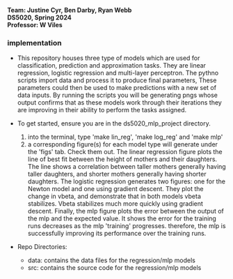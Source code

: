 __Team: Justine Cyr, Ben Darby, Ryan Webb__<br>
__DS5020, Spring 2024__<br>
__Professor: W Viles__<br>
### implementation

* This repository houses three type of models which are used for classification, prediction and approximation tasks.  They are linear regression, logistic regression and multi-layer perceptron.  The pythno scripts import data and process it to produce final parameters,  These parameters could then be used to make predictions with a new set of data inputs.  By running the scripts you will be generating pngs whose output confirms that as these models work through their iterations they are improving in their ability to perform the tasks assigned.  

* To get started, ensure you are in the ds5020_mlp_project directory.
    1. into the terminal, type 'make lin_reg', 'make log_reg' and 'make mlp'
    2. a corresponding figure(s) for each model type will generate under the 'figs' tab. Check them out.
        The linear regression figure plots the line of best fit between the height of mothers and their daughters. The line shows a correlation between taller mothers generally having taller daughters, and shorter mothers generally having shorter daughters.
        The logistic regression generates two figures: one for the Newton model and one using gradient descent. They plot the change in vbeta, and demonstrate that in both models vbeta stabilizes. Vbeta stabilizes much more quickly using gradient descent.
        Finally, the mlp figure plots the error between the output of the mlp and the expected value. It shows the error for the training runs decreases as the mlp 'training' progresses. therefore, the mlp is successfully improving its performance over the training runs. 


* Repo Directories:    
    - data: contains the data files for the regression/mlp models
    - src: contains the source code for the regression/mlp models

 
